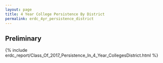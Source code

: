 ```yaml
---
layout: page
title: 4 Year College Persistence By District
permalink: erdc_4yr_persistence_district
---
```


## Preliminary

{% include erdc_report/Class_Of_2017_Persistence_In_4_Year_CollegesDistrict.html %}


